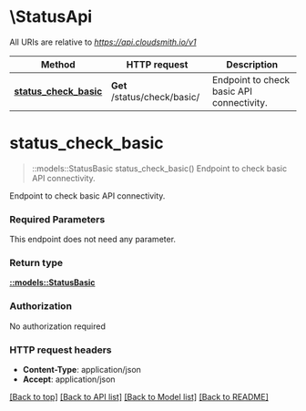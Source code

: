 # \StatusApi

All URIs are relative to *https://api.cloudsmith.io/v1*

Method | HTTP request | Description
------------- | ------------- | -------------
[**status_check_basic**](StatusApi.md#status_check_basic) | **Get** /status/check/basic/ | Endpoint to check basic API connectivity.


# **status_check_basic**
> ::models::StatusBasic status_check_basic()
Endpoint to check basic API connectivity.

Endpoint to check basic API connectivity.

### Required Parameters
This endpoint does not need any parameter.

### Return type

[**::models::StatusBasic**](StatusBasic.md)

### Authorization

No authorization required

### HTTP request headers

 - **Content-Type**: application/json
 - **Accept**: application/json

[[Back to top]](#) [[Back to API list]](../README.md#documentation-for-api-endpoints) [[Back to Model list]](../README.md#documentation-for-models) [[Back to README]](../README.md)

